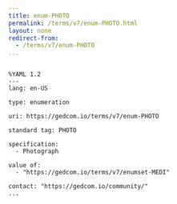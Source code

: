 ```yaml
---
title: enum-PHOTO
permalink: /terms/v7/enum-PHOTO.html
layout: none
redirect-from:
  - /terms/v7/enum-PHOTO
...
```


```

%YAML 1.2
---
lang: en-US

type: enumeration

uri: https://gedcom.io/terms/v7/enum-PHOTO

standard tag: PHOTO

specification:
  - Photograph

value of:
  - "https://gedcom.io/terms/v7/enumset-MEDI"

contact: "https://gedcom.io/community/"
...

```
